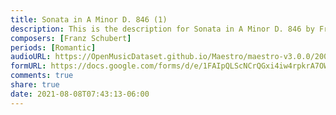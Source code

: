 ```yaml
---
title: Sonata in A Minor D. 846 (1)
description: This is the description for Sonata in A Minor D. 846 by Franz Schubert
composers: [Franz Schubert]
periods: [Romantic]
audioURL: https://OpenMusicDataset.github.io/Maestro/maestro-v3.0.0/2009/MIDI-Unprocessed_09_R2_2009_01_ORIG_MID--AUDIO_09_R2_2009_09_R2_2009_02_WAV.midi
formURL: https://docs.google.com/forms/d/e/1FAIpQLScNCrQGxi4iw4rpkrA7OWTXkLbyuykKhAPxBAo8tOGDN1PgLA/viewform
comments: true
share: true
date: 2021-08-08T07:43:13-06:00
---
```

